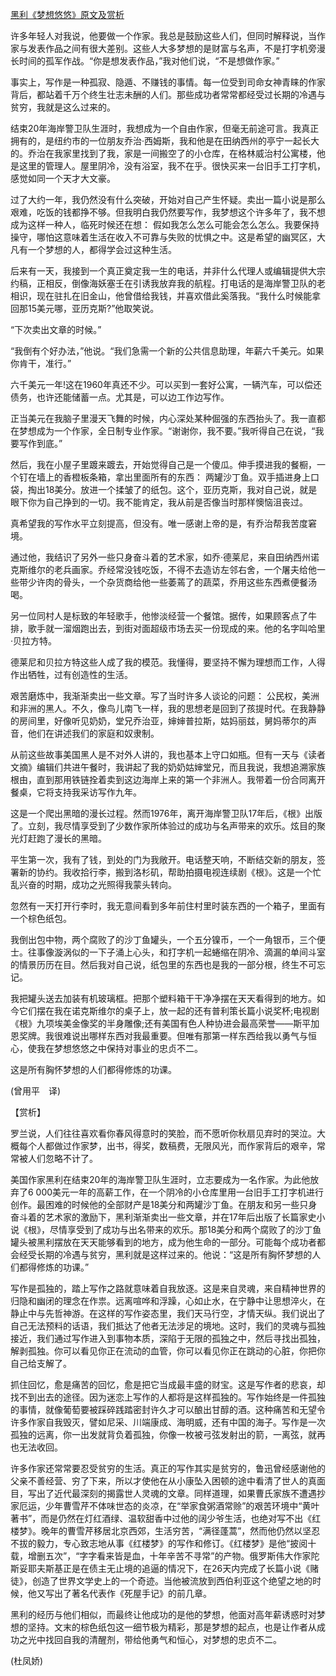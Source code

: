 [黑利《梦想悠悠》原文及赏析](https://www.vrrw.net/wx/12392.html)

许多年轻人对我说，他要做一个作家。我总是鼓励这些人们，但同时解释说，当作家与发表作品之间有很大差别。这些人大多梦想的是财富与名声，不是打字机旁漫长时间的孤军作战。“你是想发表作品，”我对他们说，“不是想做作家。”

事实上，写作是一种孤寂、隐遁、不赚钱的事情。每一位受到司命女神青睐的作家背后，都站着千万个终生壮志未酬的人们。那些成功者常常都经受过长期的冷遇与贫穷，我就是这么过来的。

结束20年海岸警卫队生涯时，我想成为一个自由作家，但毫无前途可言。我真正拥有的，是纽约市的一位朋友乔治·西姆斯，我和他是在田纳西州的亭宁一起长大的。乔治在我家里找到了我，家是一间搬空了的小仓库，在格林威治村公寓楼，他是这里的管理人。屋里阴冷，没有浴室，我不在乎。很快买来一台旧手工打字机，感觉如同一个天才大文豪。

过了大约一年，我仍然没有什么突破，开始对自己产生怀疑。卖出一篇小说是那么艰难，吃饭的钱都挣不够。但我明白我仍然要写作，我梦想这个许多年了，我不想成为这样一种人，临死时候还在想： 假如我怎么怎么可能会怎么怎么。我要保持操守，哪怕这意味着生活在收入不可靠与失败的忧惧之中。这是希望的幽冥区，大凡有一个梦想的人，都得学会过这种生活。

后来有一天，我接到一个真正奠定我一生的电话，并非什么代理人或编辑提供大宗约稿，正相反，倒像海妖塞壬在引诱我放弃我的航程。打电话的是海岸警卫队的老相识，现在驻扎在旧金山，他曾借给我钱，并喜欢借此奚落我。“我什么时候能拿回那15美元哪，亚历克斯?”他取笑说。

“下次卖出文章的时候。”

“我倒有个好办法，”他说。“我们急需一个新的公共信息助理，年薪六千美元。如果你肯干，准行。”



六千美元一年!这在1960年真还不少。可以买到一套好公寓，一辆汽车，可以偿还债务，也许还能储蓄一点。尤其是，可以边工作边写作。

正当美元在我脑子里漫天飞舞的时候，内心深处某种倔强的东西抬头了。我一直都在梦想成为一个作家，全日制专业作家。“谢谢你，我不要。”我听得自己在说，“我要写作到底。”

然后，我在小屋子里踱来踱去，开始觉得自己是一个傻瓜。伸手摸进我的餐橱，一个钉在墙上的香橙板条箱，拿出里面所有的东西： 两罐沙丁鱼。双手插进身上口袋，掏出18美分。放进一个揉皱了的纸包。这个，亚历克斯，我对自己说，就是眼下你为自己挣到的一切。我不能肯定，我从前是否像当时那样懊恼沮丧过。

真希望我的写作水平立刻提高，但没有。唯一感谢上帝的是，有乔治帮我苦度窘境。

通过他，我结识了另外一些只身奋斗着的艺术家，如乔·德莱尼，来自田纳西州诺克斯维尔的老兵画家。乔经常没钱吃饭，不得不去造访左邻右舍，一个屠夫给他一些带少许肉的骨头，一个杂货商给他一些萎蔫了的蔬菜，乔用这些东西煮便餐汤喝。

另一位同村人是标致的年轻歌手，他惨淡经营一个餐馆。据传，如果顾客点了牛排，歌手就一溜烟跑出去，到街对面超级市场去买一份现成的来。他的名字叫哈里·贝拉方特。

德莱尼和贝拉方特这些人成了我的模范。我懂得，要坚持不懈为理想而工作，人得作出牺牲，过有创造性的生活。

艰苦磨炼中，我渐渐卖出一些文章。写了当时许多人谈论的问题： 公民权，美洲和非洲的黑人。不久，像鸟儿南飞一样，我的思想老是回到了孩提时代。在我静静的房间里，好像听见奶奶，堂兄乔治亚，婶婶普拉斯，姑妈丽兹，舅妈蒂尔的声音，他们在讲述我们的家庭和奴隶制。

从前这些故事美国黑人是不对外人讲的，我也基本上守口如瓶。但有一天与《读者文摘》编辑们共进午餐时，我讲起了我的奶奶姑婶堂兄，而且我说，我想追溯家族根由，直到那用铁链拴着卖到这边海岸上来的第一个非洲人。我带着一份合同离开餐桌，它将支持我采访写作九年。

这是一个爬出黑暗的漫长过程。然而1976年，离开海岸警卫队17年后，《根》出版了。立刻，我尽情享受到了少数作家所体验过的成功与名声带来的欢乐。炫目的聚光灯赶跑了漫长的黑暗。

平生第一次，我有了钱，到处的门为我敞开。电话整天响，不断结交新的朋友，签署新的协约。我收拾行李，搬到洛杉矶，帮助拍摄电视连续剧《根》。这是一个忙乱兴奋的时期，成功之光照得我蒙头转向。

忽然有一天打开行李时，我无意间看到多年前住村里时装东西的一个箱子，里面有一个棕色纸包。

我倒出包中物，两个腐败了的沙丁鱼罐头，一个五分镍币，一个一角银币，三个便士。往事像漩涡似的一下子涌上心头，和打字机一起蜷缩在阴冷、滴漏的单间斗室的情景历历在目。然后我对自己说，纸包里的东西也是我的一部分根，终生不可忘记。

我把罐头送去加装有机玻璃框。把那个塑料箱干干净净摆在天天看得到的地方。如今它们摆在我在诺克斯维尔的桌子上，放一起的还有普利策长篇小说奖杯;电视剧《根》九项埃美金像奖的半身雕像;还有美国有色人种协进会最高荣誉——斯平加恩奖牌。我很难说出哪样东西对我最重要。但唯有那第一样东西给我以勇气与恒心，使我在梦想悠悠之中保持对事业的忠贞不二。

这是所有胸怀梦想的人们都得修炼的功课。

(曾用平　译)

【赏析】

罗兰说，人们往往喜欢看你春风得意时的笑脸，而不愿听你秋扇见弃时的哭泣。大概每个人都做过作家梦，出书，得奖，数稿费，无限风光，而作家背后的艰辛，常常被人们忽略不计了。

美国作家黑利在结束20年的海岸警卫队生涯时，立志要成为一名作家。为此他放弃了6 000美元一年的高薪工作，在一个阴冷的小仓库里用一台旧手工打字机进行创作。最困难的时候他的全部财产是18美分和两罐沙丁鱼。在朋友和另一些只身奋斗着的艺术家的激励下，黑利渐渐卖出一些文章，并在17年后出版了长篇家史小说《根》，尽情享受到了成功与出名带来的欢乐。那18美分和两个腐败了的沙丁鱼罐头被黑利摆放在天天能够看到的地方，成为他生命的一部分。可能每个成功者都会经受长期的冷遇与贫穷，黑利就是这样过来的。他说：“这是所有胸怀梦想的人们都得修炼的功课。”

写作是孤独的，踏上写作之路就意味着自我放逐。这是来自灵魂，来自精神世界的归隐和幽闭的理念在作祟。远离喧哗和浮躁，心如止水，在宁静中让思想淬火，在静止中与先哲神游。在这样的写作姿态里，我们天马行空，才情天纵。我们说出了自己无法预料的话语，我们抵达了他者无法涉足的境地。这时，我们的灵魂与孤独接近，我们通过写作进入到事物本质，深陷于无限的孤独之中，然后寻找出孤独，解剥孤独。你可以看见你正在流动的血管，你可以看见你正在跳动的心脏，你把你自己给支解了。

抓住回忆，愈是痛苦的回忆，愈是把它当成最丰盛的财宝。这是写作者的悲哀，却找不到出去的途径。因为迷恋上写作的人都将是这样孤独的。写作始终是一件孤独的事情，就像葡萄要被踩碎践踏密封许久才可以酿出甘醇的酒。这种痛苦和无望令许多作家自我毁灭，譬如尼采、川端康成、海明威，还有中国的海子。写作是一次孤独的远离，你一出发就背负着孤独，你像一枚被弓弦发射出的箭，一离弦，就再也无法收回。

许多作家还常常要忍受贫穷的生活。真正的写作其实是贫穷的，鲁迅曾经感谢他的父亲不善经营、穷了下来，所以才使他在从小康坠入困顿的途中看清了世人的真面目，写出了近代最深刻的揭露世人灵魂的文章。同样道理，如果曹氏家族不遭遇抄家厄运，少年曹雪芹不体味世态的炎凉，在“举家食粥酒常赊”的艰苦环境中“黄叶著书”，而是仍然在灯红酒绿、温软甜香中过他的阔少爷生活，也绝对写不出《红楼梦》。晚年的曹雪芹移居北京西郊，生活穷苦，“满径蓬蒿”，然而他仍然以坚忍不拔的毅力，专心致志地从事《红楼梦》的写作和修订。《红楼梦》是他“披阅十载，增删五次”，“字字看来皆是血，十年辛苦不寻常”的产物。俄罗斯伟大作家陀斯妥耶夫斯基正是在债主无止境的追逼的情况下，在26天内完成了长篇小说《赌徒》，创造了世界文学史上的一个奇迹。当他被流放到西伯利亚这个绝望之地的时候，他又写出了著名代表作《死屋手记》的前几章。

黑利的经历与他们相似，而最终让他成功的是他的梦想，他面对高年薪诱惑时对梦想的坚持。文末的棕色纸包这一细节极为精彩，那是梦想的起点，也是让作者从成功之光中找回自我的清醒剂，带给他勇气和恒心，对梦想的忠贞不二。

(杜凤娇)

